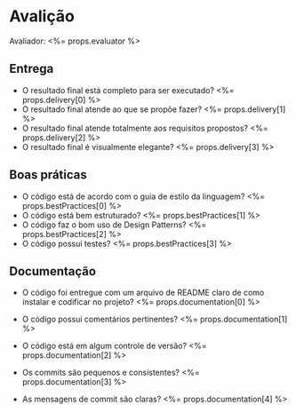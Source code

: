# Avalição

Avaliador: <%= props.evaluator %>

## Entrega

- O resultado final está completo para ser executado?
  <%= props.delivery[0] %>
- O resultado final atende ao que se propõe fazer?
  <%= props.delivery[1] %>
- O resultado final atende totalmente aos requisitos propostos?
  <%= props.delivery[2] %>
- O resultado final é visualmente elegante?
  <%= props.delivery[3] %>

## Boas práticas

- O código está de acordo com o guia de estilo da linguagem?
  <%= props.bestPractices[0] %>
- O código está bem estruturado?
  <%= props.bestPractices[1] %>
- O código faz o bom uso de Design Patterns?
  <%= props.bestPractices[2] %>
- O código possui testes?
  <%= props.bestPractices[3] %>

## Documentação

- O código foi entregue com um arquivo de README claro de como instalar e codificar no projeto?
  <%= props.documentation[0] %>

- O código possui comentários pertinentes?
  <%= props.documentation[1] %>

- O código está em algum controle de versão?
  <%= props.documentation[2] %>

- Os commits são pequenos e consistentes?
  <%= props.documentation[3] %>

- As mensagens de commit são claras?
  <%= props.documentation[4] %>
